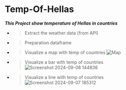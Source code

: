# Temp-Of-Hellas
**_This Project show temperature of Hellas in countries_**

- > Extract the weather data (from API)
- > Preparation dataframe

- > Visualize a map with temp of countries
![Map](https://github.com/user-attachments/assets/16c2e198-7035-4199-b441-897edb8cea2b)

- > Visualize a bar with temp of countries
![Screenshot 2024-09-08 144836](https://github.com/user-attachments/assets/5cb25a1d-2624-4e05-8dd7-8f947567b239)

- > Visualize a line with temp of countries
  ![Screenshot 2024-09-07 185312](https://github.com/user-attachments/assets/2fc1ba7a-9127-41ad-8ea1-b4f71c52da52)
